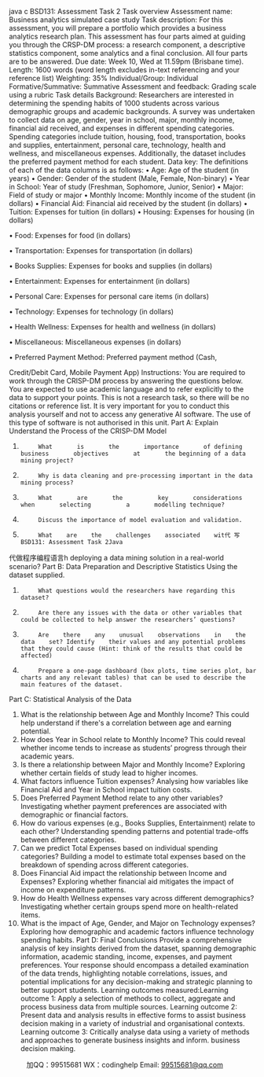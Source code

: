 java c
BSD131: Assessment Task 2 
Task overview 
Assessment name: 
Business analytics simulated case study 
Task description: For this assessment, you will    prepare    a    portfolio which    provides a    business analytics research plan. This assessment has four parts aimed at guiding you through the CRSP-DM process: a research component, a descriptive statistics component,    some    analytics    and    a    final    conclusion. All    four    parts    are    to    be answered. 
Due date: 
Week 10, Wed at 11.59pm (Brisbane time). 
Length: 
1600 words (word length excludes in-text referencing and your reference list) 
Weighting: 
35% 
Individual/Group: 
Individual 
Formative/Summative: 
Summative 
Assessment and feedback: 
Grading scale using a rubric 
Task details 
Background: 
Researchers are interested in determining the spending habits of 1000 
students across various demographic groups and academic backgrounds. A 
survey was undertaken to collect data on age, gender, year in school, major, monthly income, financial aid received, and expenses in different spending 
categories. Spending categories include tuition, housing, food, transportation, books and supplies, entertainment, personal care, technology, health and 
wellness, and miscellaneous expenses. Additionally, the dataset includes the preferred payment method for each student. 
Data key: 
The definitions of each of the data columns is as follows: 
• Age: Age of the student (in years) 
• Gender: Gender of the student (Male, Female, Non-binary) 
• Year in School: Year of study (Freshman, Sophomore, Junior, Senior) 
• Major: Field of study or major 
• Monthly Income: Monthly income of the student (in dollars) 
• Financial Aid: Financial aid received by the student (in dollars) 
• Tuition: Expenses for tuition (in dollars) 
• Housing: Expenses for housing (in dollars) 

• Food: Expenses for food (in dollars) 

• Transportation: Expenses for transportation (in dollars) 

• Books  Supplies: Expenses for books and supplies (in dollars) 

• Entertainment: Expenses for entertainment (in dollars) 

• Personal Care: Expenses for personal care items (in dollars) 

• Technology: Expenses for technology (in dollars) 

• Health  Wellness: Expenses for health and wellness (in dollars) 

• Miscellaneous: Miscellaneous expenses (in dollars) 

• Preferred Payment Method: Preferred payment method (Cash, 

Credit/Debit Card, Mobile Payment App) 
Instructions: You are    required to work through the CRISP-DM    process    by answering the questions    below. You are  expected to    use    academic    language and to    refer explicitly to the data to support your points. This is not a research task, so there will be no citations or reference list. It is very important for you to conduct this analysis yourself and not to access any generative AI software. The use of this type of software is not authorised in this unit. 
Part A: Explain  Understand the Process of the CRISP-DM Model 
1.          What       is       the       importance       of defining       business       objectives       at       the beginning of a data mining project? 
2.          Why is data cleaning and pre-processing important in the data mining process? 
3.          What       are       the          key       considerations          when       selecting          a       modelling technique? 
4.          Discuss the importance of model evaluation and validation. 
5.          What    are    the    challenges    associated    wit代 写BSD131: Assessment Task 2Java
代做程序编程语言h deploying a data mining solution in a real-world scenario? 
Part B: Data Preparation and Descriptive Statistics 
Using the dataset supplied. 
1.          What questions would the researchers have regarding this dataset? 
2.          Are there any issues with the data or other variables that could be collected to help answer the researchers’ questions? 
3.          Are    there    any    unusual    observations    in    the    data    set? Identify    their values and any potential problems that they could cause (Hint: think of the results that could be affected) 
4.          Prepare a one-page dashboard (box plots, time series plot, bar charts and any relevant tables) that can be used to describe the main features of the dataset. 
Part   C: Statistical Analysis of the   Data
1. What    is the    relationship  between Age    and    Monthly    Income? This   could help understand if   there's a correlation between age and earning   potential.
2. How does Year in School relate to Monthly Income? This   could   reveal   whether   income tends to   increase as students’   progress through   their   academic years.
3. Is       there       a       relationship       between       Major  and Monthly Income? Exploring whether certain fields of study   lead to   higher   incomes.
4. What factors influence Tuition expenses? Analysing how variables like   Financial Aid and Year   in School   impact tuition   costs.
5. Does Preferred Payment Method relate    to    any other variables? Investigating      whether       payment       preferences       are       associated       with   demographic or financial factors.
6. How    do various    expenses    (e.g.,    Books  Supplies,    Entertainment) relate to each other? Understanding   spending   patterns   and   potential   trade-offs   between different categories.
7. Can       we       predict       Total       Expenses       based on individual spending categories? Building   a   model to   estimate total   expenses   based   on the   breakdown of spending across different   categories.
8. Does    Financial    Aid impact    the relationship between Income and Expenses? Exploring    whether    financial    aid    mitigates    the      impact    of   income on expenditure   patterns.
9. How       do          Health                    Wellness       expenses          vary          across       different demographics? Investigating   whether   certain   groups   spend   more   on   health-related items.
10. What is    the       impact of    Age, Gender, and       Major on    Technology expenses? Exploring how demographic and academic factors influence   technology spending   habits.
Part D: Final Conclusions
Provide a comprehensive analysis of key insights derived from the dataset, spanning demographic information, academic standing, income, expenses, and payment preferences. Your response should encompass a detailed examination of the data trends, highlighting notable correlations, issues, and potential implications for any decision-making and strategic planning to better support students.
Learning outcomes measured:Learning outcome 1: Apply a selection of methods to collect, aggregate and process business data from multiple sources.
Learning outcome 2: Present data and analysis results in effective forms to assist business decision making in a variety of industrial and organisational contexts.
Learning outcome 3: Critically analyse data using a variety of methods and approaches to generate business insights and inform. business decision making.







         
加QQ：99515681  WX：codinghelp  Email: 99515681@qq.com
